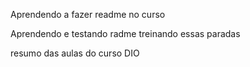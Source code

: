 
Aprendendo a fazer readme no curso 

Aprendendo e testando radme treinando essas paradas 

resumo das aulas do curso DIO
